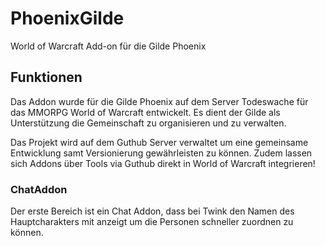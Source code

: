 # PhoenixGilde
World of Warcraft Add-on für die Gilde Phoenix

## Funktionen
Das Addon wurde für die Gilde Phoenix auf dem Server Todeswache für das MMORPG World of Warcraft entwickelt. Es dient der Gilde als Unterstützung die Gemeinschaft zu organisieren und zu verwalten.

Das Projekt wird auf dem Guthub Server verwaltet um eine gemeinsame Entwicklung samt Versionierung gewährleisten zu können. Zudem lassen sich Addons über Tools via Guthub direkt in World of Warcraft integrieren!

### ChatAddon
Der erste Bereich ist ein Chat Addon, dass bei Twink den Namen des Hauptcharakters mit anzeigt um die Personen schneller zuordnen zu können.
